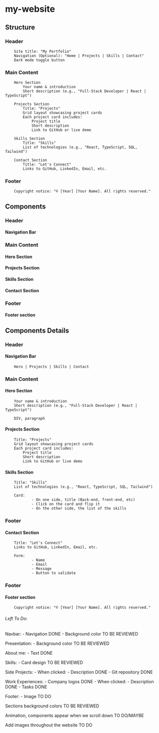 # my-website

## Structure

### Header

		Site title: "My Portfolio"
		Navigation (Optional): "Home | Projects | Skills | Contact"
		Dark mode toggle button

### Main Content

		Hero Section
			Your name & introduction
			Short description (e.g., "Full-Stack Developer | React | TypeScript")

		Projects Section
			Title: "Projects"
			Grid layout showcasing project cards
			Each project card includes:
				Project title
				Short description
				Link to GitHub or live demo

		Skills Section
			Title: "Skills"
			List of technologies (e.g., "React, TypeScript, SQL, Tailwind")

		Contact Section
			Title: "Let's Connect"
			Links to GitHub, LinkedIn, Email, etc.

### Footer
		Copyright notice: "© [Year] [Your Name]. All rights reserved."


## Components

### Header
#### Navigation Bar

### Main Content
#### Hero Section
#### Projects Section
#### Skills Section
#### Contact Section

### Footer
#### Footer section

## Components Details

### Header
#### Navigation Bar
		Hero | Projects | Skills | Contact

### Main Content
#### Hero Section
		Your name & introduction
		Short description (e.g., "Full-Stack Developer | React | TypeScript")

		DIV, paragraph

#### Projects Section
		Title: "Projects"
		Grid layout showcasing project cards
		Each project card includes:
			Project title
			Short description
			Link to GitHub or live demo

#### Skills Section
		Title: "Skills"
		List of technologies (e.g., "React, TypeScript, SQL, Tailwind")

		Card:
				- On one side, title (Back-end, front-end, etc)
				- Click on the card and flip it
				- On the other side, the list of the skills

### Footer
#### Contact Section
		Title: "Let's Connect"
		Links to GitHub, LinkedIn, Email, etc.

		Form:
				- Name
				- Email
				- Message
				- Button to validate

### Footer
#### Footer section
		Copyright notice: "© [Year] [Your Name]. All rights reserved."


###### Left To Do:

Navbar:
			- Navigation DONE
			- Background color TO BE REVIEWED
		
Presentation:
			- Background color TO BE REVIEWED
		
About me:
			- Text DONE
			
Skills:
			- Card design TO BE REVIEWED
			
Side Projects:
			- When clicked:
							- Description DONE
							- Git repository DONE
							
Work Experiences:
			- Company logos DONE
			- When clicked:
							- Description DONE
							- Tasks DONE
							
Footer:
			- Image TO DO

Sections background colors TO BE REVIEWED

Animation, components appear when we scroll down TO DO/MAYBE

Add images throughout the website TO DO